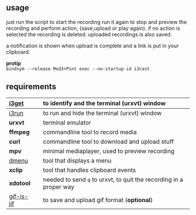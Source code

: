 
usage
-----
just run the script to start the recording run it again to stop and preview the recording and perform action, (save,upload or play again). if no action is selected the recording is deleted. uploaded recordings is also saved.

a notification is shown when upload is complete and a link is put in your clipboard.

**protip**  
`bindsym --release Mod3+Pint exec --no-startup-id i3cast`  

requirements
------------
[i3get](https://github.com/budRich//tree/masteri3ass/i3get) | to identify and the terminal (urxvt) window
:---|:---
[i3run](https://github.com/budRich//tree/masteri3ass/i3run) | to run and hide the terminal (urxvt) window
**urxvt**  | terminal emulator
**ffmpeg**  | commandline tool to record media
**curl**   | commandline tool to download and upload stuff
**mpv**    | minimal mediaplayer, used to preview recording
[dmenu](https://github.com/budRich//tree/masterblog/dmenu) | tool that displays a menu
**xclip**  | tool that handles clipboard events
**xdotool** | needed to send `q` to urxvt, to quit the recording in a proper way
[gif-is-jif](https://github.com/markasoftware/gif-is-jif) | to save and upload gif format (**optional**)


